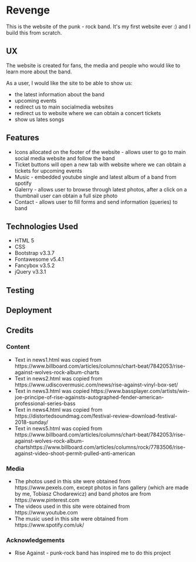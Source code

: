 # Revenge
This is the website of the punk - rock band.
It's my first website ever :) and I build this from scratch. 

## UX
The website is created for fans, the media and people who would like to learn more about the band.

As a user, I would like the site to be able to show us:
<ul>
 <li>the latest information about the band
 <li>upcoming events
 <li>redirect us to main socialmedia websites
 <li>redirect us to website where we can obtain a concert tickets
 <li>show us lates songs
</ul>

## Features

<ul>
 <li> Icons allocated on the footer of the website - allows user to go to main social media website and follow the band
 <li> Ticket buttons will open a new tab with website where we can obtain a tickets for upcoming events
 <li> Music - embedded youtube single and latest album of a band from spotify
 <li> Galerry - allows user to browse through latest photos, after a click on a thumbnail user can obtain a full size photo
 <li> Contact - allows user to fill forms and send information (queries) to band
</ul>

## Technologies Used

<ul>
 <li>HTML 5
 <li>CSS
 <li>Bootstrap v3.3.7
 <li>Fontawesome v5.4.1
 <li>Fancybox v3.5.2
 <li>jQuery v3.3.1
</ul>

## Testing

## Deployment

## Credits

### Content

<ul>
 <li> Text in news1.html was copied from https://www.billboard.com/articles/columns/chart-beat/7842053/rise-against-wolves-rock-album-charts
 <li> Text in news2.html was copied from https://www.udiscovermusic.com/news/rise-against-vinyl-box-set/
 <li> Text in news3.html was copied https://www.bassplayer.com/artists/win-joe-principe-of-rise-againsts-autographed-fender-american-professional-series-bass
 <li> Text in news4.html was copied from https://distortedsoundmag.com/festival-review-download-festival-2018-sunday/
 <li> Text in news5.html was copied from https://www.billboard.com/articles/columns/chart-beat/7842053/rise-against-wolves-rock-album-chartshttps://www.billboard.com/articles/columns/rock/7783506/rise-against-video-shoot-permit-pulled-anti-american
</ul>

### Media

<ul>
 <li> The photos used in this site were obtained from https://www.pexels.com, except photos in fans gallery (which are made by me, Tobiasz Chodarewicz) and band photos are from https://www.pinterest.com
 <li> The videos used in this site were obtained from https://www.youtube.com
 <li> The music used in this site were obtained from https://www.spotify.com/uk/
</ul>

### Acknowledgements

<ul>
 <li> Rise Against - punk-rock band has inspired me to do this project
</ul>